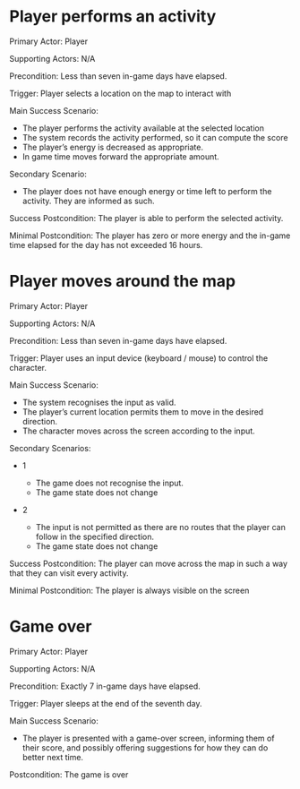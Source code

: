 # Player performs an activity

Primary Actor: Player

Supporting Actors: N/A

Precondition: Less than seven in-game days have elapsed.

Trigger: Player selects a location on the map to interact with

Main Success Scenario:
- The player performs the activity available at the selected location
- The system records the activity performed, so it can compute the score
- The player’s energy is decreased as appropriate.
- In game time moves forward the appropriate amount.

Secondary Scenario:
- The player does not have enough energy or time left to perform the activity. They are informed as such.

Success Postcondition: The player is able to perform the selected activity.

Minimal Postcondition: The player has zero or more energy and the in-game time elapsed for the day has not exceeded 16 hours.

# Player moves around the map
Primary Actor: Player

Supporting Actors: N/A

Precondition: Less than seven in-game days have elapsed.

Trigger: Player uses an input device (keyboard / mouse) to control the character.

Main Success Scenario:
- The system recognises the input as valid.
- The player’s current location permits them to move in the desired direction.
- The character moves across the screen according to the input.

Secondary Scenarios:
- 1
  - The game does not recognise the input.
  - The game state does not change

- 2
  - The input is not permitted as there are no routes that the player can follow in the specified direction.
  - The game state does not change

Success Postcondition: The player can move across the map in such a way that they can visit every activity.

Minimal Postcondition: The player is always visible on the screen

# Game over
Primary Actor: Player

Supporting Actors: N/A

Precondition: Exactly 7 in-game days have elapsed.

Trigger: Player sleeps at the end of the seventh day.

Main Success Scenario:
- The player is presented with a game-over screen, informing them of their score, and possibly offering suggestions for how they can do better next time.

Postcondition: The game is over
